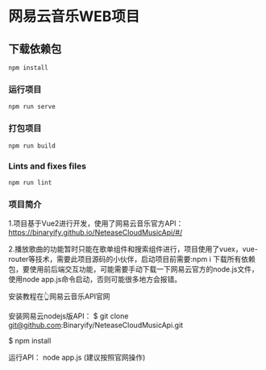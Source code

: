 # 网易云音乐WEB项目

## 下载依赖包
```
npm install
```

### 运行项目
```
npm run serve
```

### 打包项目
```
npm run build
```

### Lints and fixes files
```
npm run lint
```

### 项目简介
1.项目基于Vue2进行开发，使用了网易云音乐官方API：https://binaryify.github.io/NeteaseCloudMusicApi/#/

2.播放歌曲的功能暂时只能在歌单组件和搜索组件进行，项目使用了vuex，vue-router等技术，需要此项目源码的小伙伴，启动项目前需要:npm i 下载所有依赖包，要使用前后端交互功能，可能需要手动下载一下网易云官方的node.js文件，使用node app.js命令启动，否则可能很多地方会报错。

安装教程在👆网易云音乐API官网

安装网易云nodejs版API：
$ git clone git@github.com:Binaryify/NeteaseCloudMusicApi.git

$ npm install

运行API： node app.js    (建议按照官网操作)


